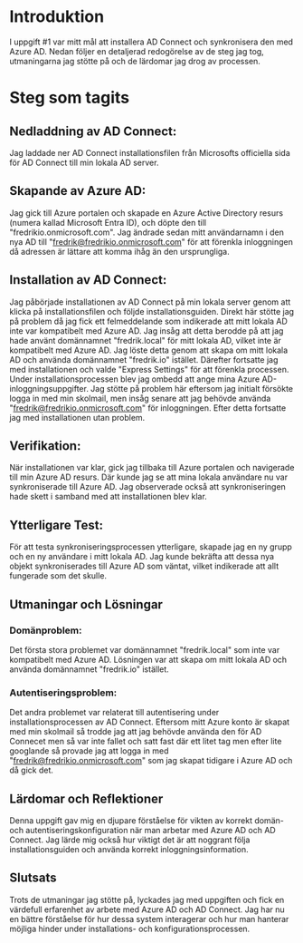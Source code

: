# Introduktion
I uppgift #1 var mitt mål att installera AD Connect och synkronisera den med Azure AD. Nedan följer en detaljerad redogörelse av de steg jag tog, utmaningarna jag stötte på och de lärdomar jag drog av processen.

# Steg som tagits

## Nedladdning av AD Connect:
Jag laddade ner AD Connect installationsfilen från Microsofts officiella sida för AD Connect till min lokala AD server.

## Skapande av Azure AD:
Jag gick till Azure portalen och skapade en Azure Active Directory resurs (numera kallad Microsoft Entra ID), och döpte den till "fredrikio.onmicrosoft.com". Jag ändrade sedan mitt användarnamn i den nya AD till "fredrik@fredrikio.onmicrosoft.com" för att förenkla inloggningen då adressen är lättare att komma ihåg än den ursprungliga.

## Installation av AD Connect:
Jag påbörjade installationen av AD Connect på min lokala server genom att klicka på installationsfilen och följde installationsguiden. 
Direkt här stötte jag på problem då jag fick ett felmeddelande som indikerade att mitt lokala AD inte var kompatibelt med Azure AD. Jag insåg att detta berodde på att jag hade använt domännamnet "fredrik.local" för mitt lokala AD, vilket inte är kompatibelt med Azure AD. Jag löste detta genom att skapa om mitt lokala AD och använda domännamnet "fredrik.io" istället.
Därefter fortsatte jag med installationen och valde "Express Settings" för att förenkla processen.
Under installationsprocessen blev jag ombedd att ange mina Azure AD-inloggningsuppgifter. 
Jag stötte på problem här eftersom jag initialt försökte logga in med min skolmail, men insåg senare att jag behövde använda "fredrik@fredrikio.onmicrosoft.com" för inloggningen. 
Efter detta fortsatte jag med installationen utan problem.

## Verifikation:
När installationen var klar, gick jag tillbaka till Azure portalen och navigerade till min Azure AD resurs. Där kunde jag se att mina lokala användare nu var synkroniserade till Azure AD. Jag observerade också att synkroniseringen hade skett i samband med att installationen blev klar.

## Ytterligare Test:
För att testa synkroniseringsprocessen ytterligare, skapade jag en ny grupp och en ny användare i mitt lokala AD. Jag kunde bekräfta att dessa nya objekt synkroniserades till Azure AD som väntat, vilket indikerade att allt fungerade som det skulle.

## Utmaningar och Lösningar
### Domänproblem:
Det första stora problemet var domännamnet "fredrik.local" som inte var kompatibelt med Azure AD. Lösningen var att skapa om mitt lokala AD och använda domännamnet "fredrik.io" istället.

### Autentiseringsproblem:
Det andra problemet var relaterat till autentisering under installationsprocessen av AD Connect. Eftersom mitt Azure konto är skapat med min skolmail så trodde jag att jag behövde använda den för AD Connecet men så var inte fallet och satt fast där ett litet tag men efter lite googlande så provade jag att logga in med "fredrik@fredrikio.onmicrosoft.com" som jag skapat tidigare i Azure AD och då gick det.

## Lärdomar och Reflektioner
Denna uppgift gav mig en djupare förståelse för vikten av korrekt domän- och autentiseringskonfiguration när man arbetar med Azure AD och AD Connect. Jag lärde mig också hur viktigt det är att noggrant följa installationsguiden och använda korrekt inloggningsinformation.

## Slutsats
Trots de utmaningar jag stötte på, lyckades jag med uppgiften och fick en värdefull erfarenhet av arbete med Azure AD och AD Connect. Jag har nu en bättre förståelse för hur dessa system interagerar och hur man hanterar möjliga hinder under installations- och konfigurationsprocessen.